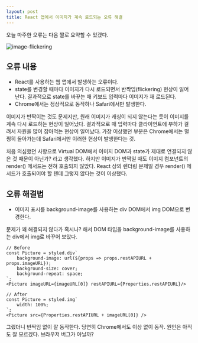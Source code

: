 ```yaml
---
layout: post
title: React 앱에서 이미지가 계속 로드되는 오류 해결
---
```


오늘 마주한 오류는 다음 짤로 요약할 수 있겠다.

![image-flickering](/assets/img/programming/190815/1.gif)

## 오류 내용
* React를 사용하는 웹 앱에서 발생하는 오류이다.
* state를 변경할 때마다 이미지가 다시 로드되면서 반짝임(flickering) 현상이 일어난다.
결과적으로 state를 바꾸는 매 키보드 입력마다 이미지가 재 로드된다.
* Chrome에서는 정상적으로 동작하나 Safari에서만 발생한다.

이미지가 반짝이는 것도 문제지만, 원래 이미지가 캐싱이 되지 않는다는 듯이 이미지를 계속 다시 로드하는 현상이 일어났다.
결과적으로 매 입력마다 클라이언트에 부하가 걸려서 자원을 많이 잡아먹는 현상이 일어났다.
가장 이상했던 부분은 Chrome에서는 멀쩡히 돌아가는데 Safari에서만 이러한 현상이 발생한다는 것. 

처음 의심했던 사항으로 Virtual DOM에서 이미지 DOM과 state가 제대로 연결되지 않은 것 때문이 아닌가? 라고 생각했다.
하지만 이미지가 반짝일 때도 이미지 컴포넌트의 render() 메서드는 전혀 호출되지 않았다.
React 상의 렌더링 문제일 경우 render() 메서드가 호출되어야 할 텐데 그렇지 않다는 것이 이상했다.

## 오류 해결법
* 이미지 표시를 background-image를 사용하는 div DOM에서 img DOM으로 변경한다.

문제가 꽤 해결되지 않다가 혹시나? 해서 DOM 타입을 background-image를 사용하는 div에서 img로 바꾸어 보았다.
```
// Before
const Picture = styled.div`
    background-image: url(${props => props.restAPIURL + props.imageURL});
    background-size: cover;
    background-repeat: space;
`;
<Picture imageURL={imageURL[0]} restAPIURL={Properties.restAPIURL}/>

// After
const Picture = styled.img`
    width: 100%;
`;
<Picture src={Properties.restAPIURL + imageURL[0]} />
```

그랬더니 반짝임 없이 잘 동작한다. 당연히 Chrome에서도 이상 없이 동작.
원인은 아직도 잘 모르겠다. 브라우저 버그가 아닐까?
